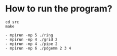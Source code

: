 # How to run the program?
```{bash}
cd src
make
```

```
- mpirun -np 5 ./ring
- mpirun -np 4 ./grid 2
- mpirun -np 4 ./pipe 2
- mpirun -np 6 ./pdgemm 2 3 4
```
